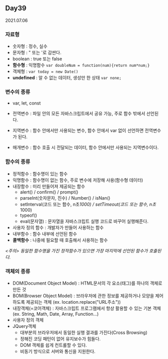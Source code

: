 ## Day39
2021.07.06

### 자료형
- 숫자형 : 정수, 실수
- 문자형 : " 또는 '로 감싼다.
- boolean : true 또는 false
- **함수형** : 익명함수 `var doubleNum = function(num){return num*num;}`
- 객체형 : `var today = new Date()`
- **undefined** : 알 수 없는 데이터, 생성만 한 상태 `var none;`

### 변수의 종류
- var, let, const

- 전역변수 : 파일 안의 모든 자바스크립트에서 공유 가능, 주로 함수 밖에서 선언된다.
- 지역변수 : 함수 안에서만 사용되는 변수, 함수 안에서 var 없이 선언하면 전역변수가 된다.
- 매개변수 : 함수 호출 시 전달되는 데이터, 함수 안에서만 사용되는 지역변수이다.

### 함수의 종류
- 정적함수 : 함수명이 있는 함수
- 익명함수 : 함수명이 없는 함수, 주로 변수에 저장해 사용(함수형 데이터)
- 내장함수 : 미리 만들어져 제공되는 함수
  - alert() / confirm() / prompt()
  - parseInt(숫자문자, 진수) / Number() / isNan()
  - setInterval(코드 또는 함수, n초*1000) / setTimeout(코드 또는 함수, n초*1000)
  - typeof()
  - eval(문자열) : 문자열을 자바스크립트 실행 코드로 바꾸어 실행해준다. 
- 사용자 정의 함수 : 개발자가 만들어 사용하는 함수
- 내부함수 : 함수 내부에 선언된 함수
- **콜백함수** : 나중에 필요할 때 호출해서 사용하는 함수

*<주의> 동일한 함수명을 가진 정적함수가 있으면 가장 마지막에 선언된 함수가 호출된다.*

### 객체의 종류
- DOM(Document Object Model) : HTML문서의 각 요소(태그)를 하나의 객체로 만든 것
- BOM(Browser Object Model) : 브라우저에 관한 정보를 제공하거나 모양을 제어하도록 제공되는 객체 (ex. location.replace("URL주소"))
- 내장객체(=코어객체) : 자바스크립트 프로그램에서 항상 활용할 수 있는 기본 객체 (ex. String, Math, Date, Array, Function...)
- 사용자 정의 객체
- JQuery객체
  - 대부분의 브라우저에서 동일한 실행 결과를 가진다(Cross Browsing)
  - 정해진 코딩 패턴이 없어 유지보수가 힘들다.
  - DOM 객체를 쉽게 컨트롤할 수 있다.
  - 비동기 방식으로 서버와 통신을 지원한다.

